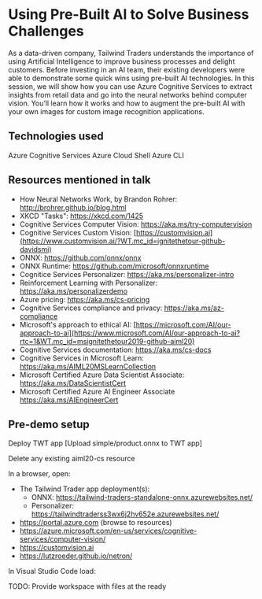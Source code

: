 # Using Pre-Built AI to Solve Business Challenges

As a data-driven company, Tailwind Traders understands the importance of using Artificial Intelligence to improve business processes and delight customers. Before investing in an AI team, their existing developers were able to demonstrate some quick wins using pre-built AI technologies. In this session, we will show how you can use Azure Cognitive Services to extract insights from retail data and go into the neural networks behind computer vision. You’ll learn how it works and how to augment the pre-built AI with your own images for custom image recognition applications.

## Technologies used

Azure Cognitive Services
Azure Cloud Shell
Azure CLI

## Resources mentioned in talk

* How Neural Networks Work, by Brandon Rohrer: http://brohrer.github.io/blog.html
* XKCD "Tasks": https://xkcd.com/1425
* Cognitive Services Computer Vision: https://aka.ms/try-computervision  
* Cognitive Services Custom Vision: [https://customvision.ai](https://www.customvision.ai/?WT.mc_id=ignitethetour-github-davidsmi)
* ONNX: https://github.com/onnx/onnx
* ONNX Runtime: https://github.com/microsoft/onnxruntime
* Cognitice Services Personalizer: https://aka.ms/personalizer-intro
* Reinforcement Learning with Personalizer: https://aka.ms/personalizerdemo
* Azure pricing: https://aka.ms/cs-pricing 
* Cognitive Services compliance and privacy: https://aka.ms/az-compliance
* Microsoft's approach to ethical AI: [https://microsoft.com/AI/our-approach-to-ai](https://www.microsoft.com/AI/our-approach-to-ai?rtc=1&WT.mc_id=msignitethetour2019-github-aiml20)
* Cognitive Services documentation: https://aka.ms/cs-docs
* Cognitive Services in Microsoft Learn: https://aka.ms/AIML20MSLearnCollection
* Microsoft Certified Azure Data Scientist Associate: https://aka.ms/DataScientistCert 
* Microsoft Certified Azure AI Engineer Associate https://aka.ms/AIEngineerCert

## Pre-demo setup

Deploy TWT app
[Upload simple/product.onnx to TWT app]

Delete any existing aiml20-cs resource


In a browser, open:

* The Tailwind Trader app deployment(s):
  * ONNX: https://tailwind-traders-standalone-onnx.azurewebsites.net/
  * Personalizer: https://tailwindtraderss3wx6j2hv652e.azurewebsites.net/
* https://portal.azure.com (browse to resources)  
* https://azure.microsoft.com/en-us/services/cognitive-services/computer-vision/
* https://customvision.ai
* https://lutzroeder.github.io/netron/

In Visual Studio Code load:

TODO: Provide workspace with files at the ready
